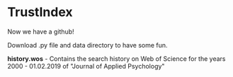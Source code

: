 # TrustIndex

Now we have a github!


Download .py file and data directory to have some fun.


**history.wos** - Contains the search history on Web of Science for the years 2000 - 01.02.2019 of "Journal of Applied Psychology"
